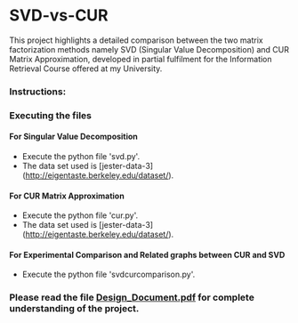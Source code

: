 # SVD-vs-CUR

This project highlights a detailed comparison between the two matrix factorization methods namely SVD (Singular Value Decomposition) and CUR Matrix Approximation, developed in partial fulfilment for the Information Retrieval Course offered at my University.

### Instructions:

### Executing the files

#### For Singular Value Decomposition
* Execute the python file 'svd.py'.
* The data set used is [jester-data-3] (http://eigentaste.berkeley.edu/dataset/).

#### For CUR Matrix Approximation
* Execute the python file 'cur.py'.
* The data set used is [jester-data-3] (http://eigentaste.berkeley.edu/dataset/).

#### For Experimental Comparison and Related graphs between CUR and SVD
* Execute the python file 'svdcurcomparison.py'.

### Please read the file [Design_Document.pdf](https://drive.google.com/open?id=0BzNf9u6dqAlhemNuWDcwVlVnWk0) for complete understanding of the project.  
